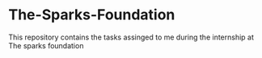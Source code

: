 # The-Sparks-Foundation
This repository contains the tasks assinged to me during the internship at The sparks foundation
